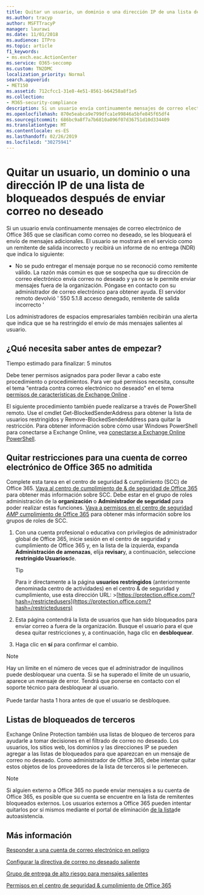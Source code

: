 ```yaml
---
title: Quitar un usuario, un dominio o una dirección IP de una lista de bloqueados después de enviar correo no deseado
ms.author: tracyp
author: MSFTTracyP
manager: laurawi
ms.date: 11/01/2018
ms.audience: ITPro
ms.topic: article
f1_keywords:
- ms.exch.eac.ActionCenter
ms.service: O365-seccomp
ms.custom: TN2DMC
localization_priority: Normal
search.appverid:
- MET150
ms.assetid: 712cfcc1-31e8-4e51-8561-b64258a8f1e5
ms.collection:
- M365-security-compliance
description: Si un usuario envía continuamente mensajes de correo electrónico de Office 365 que se clasifican como correo no deseado, se les bloqueará el envío de mensajes adicionales.
ms.openlocfilehash: 870e5eabca9e799dfca1e99846a5bfe845f65df4
ms.sourcegitcommit: 686bc9a8f7a7b6810a096f07d36751d10d334409
ms.translationtype: MT
ms.contentlocale: es-ES
ms.lasthandoff: 02/26/2019
ms.locfileid: "30275941"
---
```

# <a name="removing-a-user-domain-or-ip-address-from-a-block-list-after-sending-spam-email"></a>Quitar un usuario, un dominio o una dirección IP de una lista de bloqueados después de enviar correo no deseado

Si un usuario envía continuamente mensajes de correo electrónico de Office 365 que se clasifican como correo no deseado, se les bloqueará el envío de mensajes adicionales. El usuario se mostrará en el servicio como un remitente de salida incorrecto y recibirá un informe de no entrega (NDR) que indica lo siguiente:

- No se pudo entregar el mensaje porque no se reconoció como remitente válido. La razón más común es que se sospecha que su dirección de correo electrónico envía correo no deseado y ya no se le permite enviar mensajes fuera de la organización. Póngase en contacto con su administrador de correo electrónico para obtener ayuda.  El servidor remoto devolvió ' 550 5.1.8 acceso denegado, remitente de salida incorrecto '

Los administradores de espacios empresariales también recibirán una alerta que indica que se ha restringido el envío de más mensajes salientes al usuario.

## <a name="what-do-you-need-to-know-before-you-begin"></a>¿Qué necesita saber antes de empezar?
<a name="sectionSection0"> </a>

Tiempo estimado para finalizar: 5 minutos
  
Debe tener permisos asignados para poder llevar a cabo este procedimiento o procedimientos. Para ver qué permisos necesita, consulte el tema "entrada contra correo electrónico no deseado" en el tema [permisos de características de Exchange Online](http://technet.microsoft.com/library/15073ce1-0917-403b-8839-02a2ebc96e16.aspx) .

El siguiente procedimiento también puede realizarse a través de PowerShell remoto. Use el cmdlet Get-BlockedSenderAddress para obtener la lista de usuarios restringidos y Remove-BlockedSenderAddress para quitar la restricción. Para obtener información sobre cómo usar Windows PowerShell para conectarse a Exchange Online, vea [conectarse a Exchange Online PowerShell](https://go.microsoft.com/fwlink/p/?linkid=396554).

## <a name="remove-restrictions-for-a-blocked-office-365-email-account"></a>Quitar restricciones para una cuenta de correo electrónico de Office 365 no admitida

Complete esta tarea en el centro de seguridad & cumplimiento (SCC) de Office 365. [Vaya al centro de cumplimiento de & de seguridad de Office 365](go-to-the-securitycompliance-center.md) para obtener más información sobre SCC. Debe estar en el grupo de roles administración de la **organización** o **Administrador de seguridad** para poder realizar estas funciones. [Vaya a permisos en el centro de seguridad _AMP_ cumplimiento de Office 365](permissions-in-the-security-and-compliance-center.md) para obtener más información sobre los grupos de roles de SCC.

1. Con una cuenta profesional o educativa con privilegios de administrador global de Office 365, inicie sesión en el centro de seguridad y cumplimiento de Office 365 y, en la lista de la izquierda, expanda **Administración de amenazas**, elija **revisar**y, a continuación, seleccione **restringido Usuarios**de.
    
    > [!TIP]
    > Para ir directamente a la página **usuarios restringidos** (anteriormente denominada centro de actividades) en el centro &amp; de seguridad y cumplimiento, use esta dirección URL: >[https://protection.office.com/?hash=/restrictedusers](https://protection.office.com/?hash=/restrictedusers)

2. Esta página contendrá la lista de usuarios que han sido bloqueados para enviar correo a fuera de la organización.  Busque el usuario para el que desea quitar restricciones y, a continuación, haga clic en **desbloquear**.

3. Haga clic en **sí** para confirmar el cambio. 
    
> [!NOTE]
> Hay un límite en el número de veces que el administrador de inquilinos puede desbloquear una cuenta. Si se ha superado el límite de un usuario, aparece un mensaje de error. Tendrá que ponerse en contacto con el soporte técnico para desbloquear al usuario.<br/><br/> Puede tardar hasta 1 hora antes de que el usuario se desbloquee.
  
## <a name="third-party-block-lists"></a>Listas de bloqueados de terceros

Exchange Online Protection también usa listas de bloqueo de terceros para ayudarle a tomar decisiones en el filtrado de correo no deseado. Los usuarios, los sitios web, los dominios y las direcciones IP se pueden agregar a las listas de bloqueados para que aparezcan en un mensaje de correo no deseado. Como administrador de Office 365, debe intentar quitar estos objetos de los proveedores de la lista de terceros si le pertenecen.

> [!NOTE]
> Si alguien externo a Office 365 no puede enviar mensajes a su cuenta de Office 365, es posible que su cuenta se encuentre en la lista de remitentes bloqueados externos. Los usuarios externos a Office 365 pueden intentar quitarlos por sí mismos mediante el portal de eliminación [de la lista](https://docs.microsoft.com/en-us/office365/SecurityCompliance/use-the-delist-portal-to-remove-yourself-from-the-office-365-blocked-senders-lis)de autoasistencia. 

## <a name="for-more-information"></a>Más información

[Responder a una cuenta de correo electrónico en peligro](responding-to-a-compromised-email-account.md)

[Configurar la directiva de correo no deseado saliente](configure-the-outbound-spam-policy.md)
  
[Grupo de entrega de alto riesgo para mensajes salientes](high-risk-delivery-pool-for-outbound-messages.md)

[Permisos en el centro de seguridad & cumplimiento de Office 365](permissions-in-the-security-and-compliance-center.md)

  

